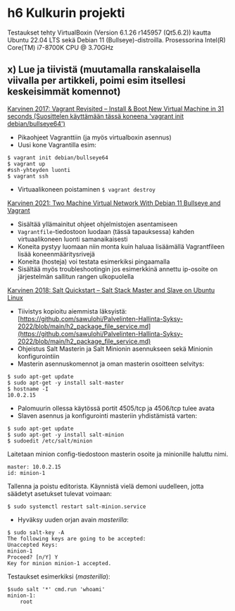 # h6 Kulkurin projekti

Testaukset tehty VirtualBoxin (Version 6.1.26 r145957 (Qt5.6.2)) kautta Ubuntu 22.04 LTS sekä Debian 11 (Bullseye)-distroilla. Prosessorina Intel(R) Core(TM) i7-8700K CPU @ 3.70GHz

## x) Lue ja tiivistä (muutamalla ranskalaisella viivalla per artikkeli, poimi esim itsellesi keskeisimmät komennot)

[Karvinen 2017: Vagrant Revisited – Install & Boot New Virtual Machine in 31 seconds (Suosittelen käyttämään tässä koneena 'vagrant init debian/bullseye64')](https://terokarvinen.com/2017/04/11/vagrant-revisited-install-boot-new-virtual-machine-in-31-seconds/)

- Pikaohjeet Vagranttiin (ja myös virtualboxin asennus)
- Uusi kone Vagrantilla esim:

 ```
 $ vagrant init debian/bullseye64
 $ vagrant up
 #ssh-yhteyden luonti
 $ vagrant ssh
 ```
- Virtuaalikoneen poistaminen `$ vagrant destroy`

[Karvinen 2021: Two Machine Virtual Network With Debian 11 Bullseye and Vagrant](https://terokarvinen.com/2021/two-machine-virtual-network-with-debian-11-bullseye-and-vagrant/)

- Sisältää yllämainitut ohjeet ohjelmistojen asentamiseen
- `Vagrantfile`-tiedostoon luodaan (tässä tapauksessa) kahden virtuaalikoneen luonti samanaikaisesti
- Koneita pystyy luomaan niin monta kuin haluaa lisäämällä Vagrantfileen lisää koneenmääritysrivejä
- Koneita (hosteja) voi testata esimerkiksi pingaamalla
- Sisältää myös troubleshootingin jos esimerkkinä annettu ip-osoite on järjestelmän sallitun rangen ulkopuolella

[Karvinen 2018: Salt Quickstart – Salt Stack Master and Slave on Ubuntu Linux](https://terokarvinen.com/2018/salt-quickstart-salt-stack-master-and-slave-on-ubuntu-linux/)

- Tiivistys kopioitu aiemmista läksyistä: [https://github.com/sawulohi/Palvelinten-Hallinta-Syksy-2022/blob/main/h2_package_file_service.md](https://github.com/sawulohi/Palvelinten-Hallinta-Syksy-2022/blob/main/h2_package_file_service.md)
- Ohjeistus Salt Masterin ja Salt Minionin asennukseen sekä Minionin konfigurointiin
- Masterin asennuskomennot ja oman masterin osoitteen selvitys:
``` 
$ sudo apt-get update
$ sudo apt-get -y install salt-master
$ hostname -I
10.0.2.15
```
- Palomuurin ollessa käytössä portit 4505/tcp ja 4506/tcp tulee avata
- Slaven asennus ja konfigurointi masteriin yhdistämistä varten:
``` 
$ sudo apt-get update
$ sudo apt-get -y install salt-minion
$ sudoedit /etc/salt/minion
```
Laitetaan minion config-tiedostoon masterin osoite ja minionille haluttu nimi.
```
master: 10.0.2.15
id: minion-1
```
Tallenna ja poistu editorista. Käynnistä vielä demoni uudelleen, jotta säädetyt asetukset tulevat voimaan:
```
$ sudo systemctl restart salt-minion.service
```
- Hyväksy uuden orjan avain *masterilla*:
```
$ sudo salt-key -A
The following keys are going to be accepted:
Unaccepted Keys:
minion-1
Proceed? [n/Y] Y
Key for minion minion-1 accepted.
```
Testaukset esimerkiksi (*masterilla*):
```
$sudo salt '*' cmd.run 'whoami'
minion-1:
    root
``` 
